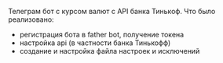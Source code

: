 Телеграм бот с курсом валют с API банка Тинькоф. Что было реализовано:
- регистрация бота в father bot, получение токена
- настройка api (в частности банка Тинькофф)
- создание и настройка файла настроек и исключений
